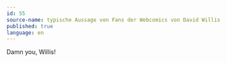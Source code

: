 ```yaml
---
id: 55
source-name: typische Aussage von Fans der Webcomics von David Willis
published: true
language: en
---
```

Damn you, Willis!
